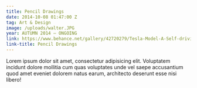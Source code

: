 ```yaml
---
title: Pencil Drawings
date: 2014-10-08 01:47:00 Z
tag: Art & Design
image: /uploads/walter.JPG
year: AUTUMN 2014 – ONGOING
link: https://www.behance.net/gallery/42720279/Tesla-Model-A-Self-driving-concept-vehicle
link-title: Pencil Drawings
---
```


Lorem ipsum dolor sit amet, consectetur adipisicing elit. Voluptatem
incidunt dolore mollitia cum quas voluptates unde vel saepe accusantium quod amet
eveniet dolorem natus earum, architecto deserunt esse nisi libero!

